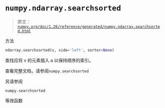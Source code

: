 # `numpy.ndarray.searchsorted`

> 原文：[`numpy.org/doc/1.26/reference/generated/numpy.ndarray.searchsorted.html`](https://numpy.org/doc/1.26/reference/generated/numpy.ndarray.searchsorted.html)

方法

```py
ndarray.searchsorted(v, side='left', sorter=None)
```

查找应将 v 的元素插入 a 以保持顺序的索引。

查看完整文档，请参阅`numpy.searchsorted`

另请参阅

`numpy.searchsorted`

等效函数
